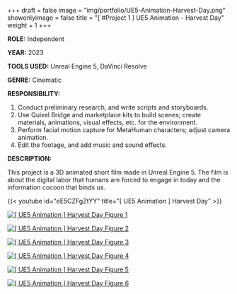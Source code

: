 +++
draft = false
image = "img/portfolio/UE5-Animation-Harvest-Day.png"
showonlyimage = false
title = "[ #Project 1 ] UE5 Animation - Harvest Day"
weight = 1
+++

**ROLE:**
Independent

**YEAR:**
2023

**TOOLS USED:**
Unreal Engine 5, DaVinci Resolve

**GENRE:**
Cinematic

**RESPONSIBILITY:**
1. Conduct preliminary research, and write scripts and storyboards.
2. Use Quixel Bridge and marketplace kits to build scenes; create materials, animations, visual effects, etc. for the environment.
3. Perform facial motion capture for MetaHuman characters; adjust camera animation.
4. Edit the footage, and add music and sound effects.

**DESCRIPTION:**

This project is a 3D animated short film made in Unreal Engine 5. The film is about the digital labor that humans are forced to engage in today and the information cocoon that binds us.

{{< youtube id="eE5CZFgZtYY" title="[ UE5 Animation ] Harvest Day" >}}
<br>

[![\[ UE5 Animation \] Harvest Day Figure 1][1]][1]

[![\[ UE5 Animation \] Harvest Day Figure 2][2]][2]

[![\[ UE5 Animation \] Harvest Day Figure 3][3]][3]

[![\[ UE5 Animation \] Harvest Day Figure 4][4]][4]

[![\[ UE5 Animation \] Harvest Day Figure 5][5]][5]

[![\[ UE5 Animation \] Harvest Day Figure 6][6]][6]

[1]: /img/portfolio/UE5-Animation-Harvest-Day-1.jpg
[2]: /img/portfolio/UE5-Animation-Harvest-Day-2.jpg
[3]: /img/portfolio/UE5-Animation-Harvest-Day-3.jpg
[4]: /img/portfolio/UE5-Animation-Harvest-Day-4.jpg
[5]: /img/portfolio/UE5-Animation-Harvest-Day-5.jpg
[6]: /img/portfolio/UE5-Animation-Harvest-Day-6.jpg
